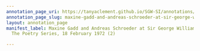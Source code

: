 ```yaml
---
annotation_page_uri: https://tanyaclement.github.io/SGW-SI/annotations/maxine-gadd-and-andreas-schroeder-at-sir-george-williams-university-the-poetry-series-18-february-1972-2--canvas-1-unknown.json
annotation_page_slug: maxine-gadd-and-andreas-schroeder-at-sir-george-williams-university-the-poetry-series-18-february-1972-2--canvas-1-unknown
layout: annotation_page
manifest_label: Maxine Gadd and Andreas Schroeder at Sir George Williams University,
  The Poetry Series, 18 February 1972 (2)

---
```

